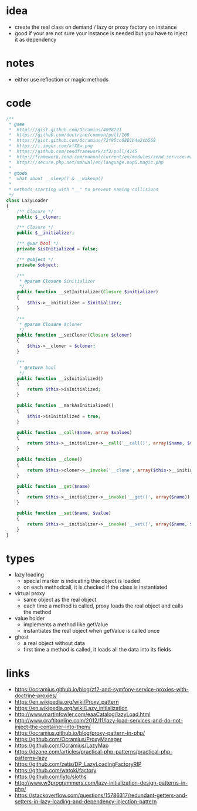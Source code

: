 # idea

* create the real class on demand / lazy or proxy factory on instance
* good if your are not sure your instance is needed but you have to inject it as dependency

# notes

* either use reflection or magic methods

# code

```php
/**
 * @see
 *  https://gist.github.com/Ocramius/4098721
 *  https://github.com/doctrine/common/pull/168
 *  https://gist.github.com/Ocramius/72f95cc0801b4e2cb568
 *  https://i.imgur.com/kfX8w.png
 *  https://github.com/zendframework/zf2/pull/4145
 *  http://framework.zend.com/manual/current/en/modules/zend.service-manager.delegator-factories.html
 *  https://secure.php.net/manual/en/language.oop5.magic.php
 * 
 * @todo
 *  what about __sleep() & __wakeup()
 *
 * methods starting with "__" to prevent naming collisions
 */
class LazyLoader
{
    /** Closure */
    public $__cloner;

    /** Closure */
    public $__initializer;

    /** @var bool */
    private $isInitialized = false;

    /** @object */
    private $object;

    /**
     * @param Closure $initializer
     */
    public function __setInitializer(Closure $initializer)
    {
        $this->__initializer = $initializer;
    }

    /**
     * @param Closure $cloner
     */
    public function __setCloner(Closure $cloner)
    {
        $this->__cloner = $cloner;
    }

    /**
     * @return bool
     */
    public function __isInitialized()
    {
        return $this->isInitialized;
    }

    public function __markAsInitialized()
    {
        $this->isInitialized = true;
    }

    public function __call($name, array $values)
    {
        return $this->__initializer->__call('__call()', array($name, $values));
    }

    public function __clone()
    {
        return $this->cloner->__invoke('__clone', array($this->__initializer->__invoke());  //?
    }

    public function __get($name)
    {
        return $this->__initializer->__invoke('__get()', array($name));
    }

    public function __set($name, $value)
    {
        return $this->__initializer->__invoke('__set()', array($name, $value));
    }
}
```

# types

* lazy loading
    * special marker is indicating thie object is loaded
    * on each methodcall, it is checked if the class is instantiated
* virtual proxy
    * same object as the real object
    * each time a method is called, proxy loads the real object and calls the method
* value holder
    * implements a method like getValue
    * instantiates the real object when getValue is called once
* ghost
    * a real object without data
    * first time a method is called, it loads all the data into its fields

# links

* https://ocramius.github.io/blog/zf2-and-symfony-service-proxies-with-doctrine-proxies/
* https://en.wikipedia.org/wiki/Proxy_pattern
* https://en.wikipedia.org/wiki/Lazy_initialization
* http://www.martinfowler.com/eaaCatalog/lazyLoad.html
* http://www.craftitonline.com/2012/11/lazy-load-services-and-do-not-inject-the-container-into-them/
* https://ocramius.github.io/blog/proxy-pattern-in-php/
* https://github.com/Ocramius/ProxyManager
* https://github.com/Ocramius/LazyMap
* https://dzone.com/articles/practical-php-patterns/practical-php-patterns-lazy
* https://github.com/zetis/DP_LazyLoadingFactoryRIP
* https://github.com/watoki/factory
* https://github.com/lytc/sloths
* http://www.w3programmers.com/lazy-initialization-design-patterns-in-php/
* https://stackoverflow.com/questions/15786317/redundant-getters-and-setters-in-lazy-loading-and-dependency-injection-pattern
